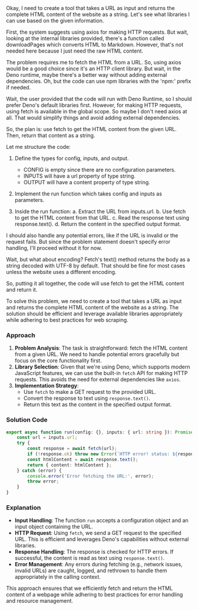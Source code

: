 <think>
Okay, I need to create a tool that takes a URL as input and returns the complete HTML content of the website as a string. Let's see what libraries I can use based on the given information.

First, the system suggests using axios for making HTTP requests. But wait, looking at the internal libraries provided, there's a function called downloadPages which converts HTML to Markdown. However, that's not needed here because I just need the raw HTML content.

The problem requires me to fetch the HTML from a URL. So, using axios would be a good choice since it's an HTTP client library. But wait, in the Deno runtime, maybe there's a better way without adding external dependencies. Oh, but the code can use npm libraries with the 'npm:' prefix if needed.

Wait, the user provided that the code will run with Deno Runtime, so I should prefer Deno's default libraries first. However, for making HTTP requests, using fetch is available in the global scope. So maybe I don't need axios at all. That would simplify things and avoid adding external dependencies.

So, the plan is: use fetch to get the HTML content from the given URL. Then, return that content as a string.

Let me structure the code:

1. Define the types for config, inputs, and output.
   - CONFIG is empty since there are no configuration parameters.
   - INPUTS will have a url property of type string.
   - OUTPUT will have a content property of type string.

2. Implement the run function which takes config and inputs as parameters.

3. Inside the run function:
   a. Extract the URL from inputs.url.
   b. Use fetch to get the HTML content from that URL.
   c. Read the response text using response.text().
   d. Return the content in the specified output format.

I should also handle any potential errors, like if the URL is invalid or the request fails. But since the problem statement doesn't specify error handling, I'll proceed without it for now.

Wait, but what about encoding? Fetch's text() method returns the body as a string decoded with UTF-8 by default. That should be fine for most cases unless the website uses a different encoding.

So, putting it all together, the code will use fetch to get the HTML content and return it.
</think>

To solve this problem, we need to create a tool that takes a URL as input and returns the complete HTML content of the website as a string. The solution should be efficient and leverage available libraries appropriately while adhering to best practices for web scraping.

### Approach
1. **Problem Analysis**: The task is straightforward: fetch the HTML content from a given URL. We need to handle potential errors gracefully but focus on the core functionality first.
2. **Library Selection**: Given that we're using Deno, which supports modern JavaScript features, we can use the built-in `fetch` API for making HTTP requests. This avoids the need for external dependencies like `axios`.
3. **Implementation Strategy**:
   - Use `fetch` to make a GET request to the provided URL.
   - Convert the response to text using `response.text()`.
   - Return this text as the content in the specified output format.

### Solution Code
```typescript
export async function run(config: {}, inputs: { url: string }): Promise<{ content: string }> {
    const url = inputs.url;
    try {
        const response = await fetch(url);
        if (!response.ok) throw new Error(`HTTP error! status: ${response.status}`);
        const htmlContent = await response.text();
        return { content: htmlContent };
    } catch (error) {
        console.error('Error fetching the URL:', error);
        throw error;
    }
}
```

### Explanation
- **Input Handling**: The function `run` accepts a configuration object and an input object containing the URL.
- **HTTP Request**: Using `fetch`, we send a GET request to the specified URL. This is efficient and leverages Deno's capabilities without external libraries.
- **Response Handling**: The response is checked for HTTP errors. If successful, the content is read as text using `response.text()`.
- **Error Management**: Any errors during fetching (e.g., network issues, invalid URLs) are caught, logged, and rethrown to handle them appropriately in the calling context.

This approach ensures that we efficiently fetch and return the HTML content of a webpage while adhering to best practices for error handling and resource management.